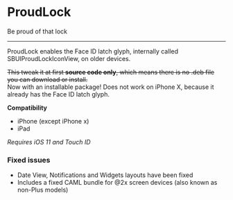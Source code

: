 # ProudLock
Be proud of that lock

-----

ProudLock enables the Face ID latch glyph, internally called SBUIProudLockIconView, on older devices.

~~This tweak it at first **source code only**, which means there is no .deb file you can download or install.~~  
Now with an installable package! Does not work on iPhone X, because it already has the Face ID latch glyph.

**Compatibility**
* iPhone (except iPhone x)
* iPad

*Requires iOS 11 and Touch ID*

### Fixed issues
* Date View, Notifications and Widgets layouts have been fixed
* Includes a fixed CAML bundle for @2x screen devices (also known as non-Plus models)

